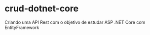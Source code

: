 # crud-dotnet-core
Criando uma API Rest com o objetivo de estudar ASP .NET Core com EntityFramework
